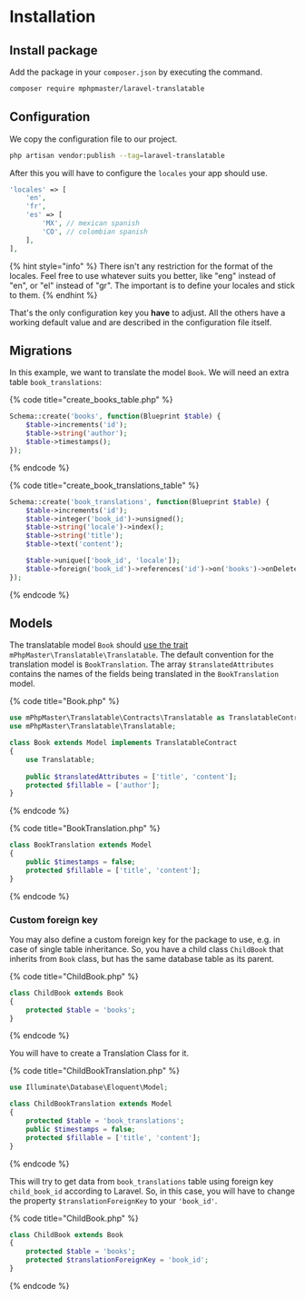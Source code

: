 # Installation

## Install package

Add the package in your `composer.json` by executing the command.

```bash
composer require mphpmaster/laravel-translatable
```

## Configuration

We copy the configuration file to our project.

```bash
php artisan vendor:publish --tag=laravel-translatable 
```

After this you will have to configure the `locales` your app should use.

```php
'locales' => [
    'en',
    'fr',
    'es' => [
        'MX', // mexican spanish
        'CO', // colombian spanish
    ],
],
```

{% hint style="info" %}
There isn't any restriction for the format of the locales. Feel free to use whatever suits you better, like "eng" instead of "en", or "el" instead of "gr". The important is to define your locales and stick to them.
{% endhint %}

That's the only configuration key you **have** to adjust. All the others have a working default value and are described in the configuration file itself.

## Migrations

In this example, we want to translate the model `Book`. We will need an extra table `book_translations`:

{% code title="create\_books\_table.php" %}
```php
Schema::create('books', function(Blueprint $table) {
    $table->increments('id');
    $table->string('author');
    $table->timestamps();
});
```
{% endcode %}

{% code title="create\_book\_translations\_table" %}
```php
Schema::create('book_translations', function(Blueprint $table) {
    $table->increments('id');
    $table->integer('book_id')->unsigned();
    $table->string('locale')->index();
    $table->string('title');
    $table->text('content');

    $table->unique(['book_id', 'locale']);
    $table->foreign('book_id')->references('id')->on('books')->onDelete('cascade');
});
```
{% endcode %}

## Models

The translatable model `Book` should [use the trait](http://www.sitepoint.com/using-traits-in-php-5-4/) `mPhpMaster\Translatable\Translatable`. The default convention for the translation model is `BookTranslation`. The array `$translatedAttributes` contains the names of the fields being translated in the `BookTranslation` model.

{% code title="Book.php" %}
```php
use mPhpMaster\Translatable\Contracts\Translatable as TranslatableContract;
use mPhpMaster\Translatable\Translatable;

class Book extends Model implements TranslatableContract
{
    use Translatable;
    
    public $translatedAttributes = ['title', 'content'];
    protected $fillable = ['author'];
}
```
{% endcode %}

{% code title="BookTranslation.php" %}
```php
class BookTranslation extends Model
{
    public $timestamps = false;
    protected $fillable = ['title', 'content'];
}
```
{% endcode %}

### Custom foreign key

You may also define a custom foreign key for the package to use, e.g. in case of single table inheritance. So, you have a child class `ChildBook` that inherits from `Book` class, but has the same database table as its parent.

{% code title="ChildBook.php" %}
```php
class ChildBook extends Book 
{
    protected $table = 'books';
}
```
{% endcode %}

You will have to create a Translation Class for it.

{% code title="ChildBookTranslation.php" %}
```php
use Illuminate\Database\Eloquent\Model;

class ChildBookTranslation extends Model 
{
    protected $table = 'book_translations';
    public $timestamps = false;
    protected $fillable = ['title', 'content'];  
}
```
{% endcode %}

This will try to get data from `book_translations` table using foreign key `child_book_id` according to Laravel. So, in this case, you will have to change the property `$translationForeignKey` to your `'book_id'`.

{% code title="ChildBook.php" %}
```php
class ChildBook extends Book 
{
    protected $table = 'books';
    protected $translationForeignKey = 'book_id';
}
```
{% endcode %}

